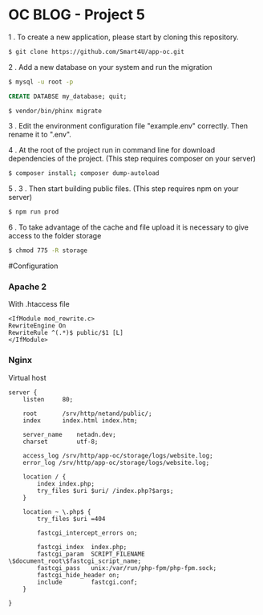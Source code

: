 # OC BLOG - Project 5

1 . To create a new application, please start by cloning this repository.

```bash
$ git clone https://github.com/Smart4U/app-oc.git
```

2 . Add a new database on your system and run the migration
```bash
$ mysql -u root -p 
```
```sql
CREATE DATABSE my_database; quit;
```
```bash
$ vendor/bin/phinx migrate
```

3 . Edit the environment configuration file "example.env" correctly.
Then rename it to ".env".

4 . At the root of the project run in command line for download dependencies of the project. (This step requires composer on your server)
```bash
$ composer install; composer dump-autoload
```

5 . 3 . Then start building public files. (This step requires npm on your server)
```bash
$ npm run prod
```

6 . To take advantage of the cache and file upload it is necessary to give access to the folder storage
```bash
$ chmod 775 -R storage
```
#Configuration

### Apache 2

With .htaccess file
 
    <IfModule mod_rewrite.c>
    RewriteEngine On
    RewriteRule ^(.*)$ public/$1 [L]
    </IfModule>

### Nginx 
Virtual host

    server {
        listen     80;
    
        root       /srv/http/netand/public/;
        index      index.html index.htm;
    
        server_name    netadn.dev;
        charset        utf-8;
    
        access_log /srv/http/app-oc/storage/logs/website.log;
        error_log /srv/http/app-oc/storage/logs/website.log;
    
        location / {
            index index.php;
            try_files $uri $uri/ /index.php?$args;
        }
    
        location ~ \.php$ {
            try_files $uri =404
    
            fastcgi_intercept_errors on;
   
            fastcgi_index  index.php;
            fastcgi_param  SCRIPT_FILENAME \$document_root\$fastcgi_script_name;
            fastcgi_pass   unix:/var/run/php-fpm/php-fpm.sock;
            fastcgi_hide_header on;
            include        fastcgi.conf;
        }
    
    }
